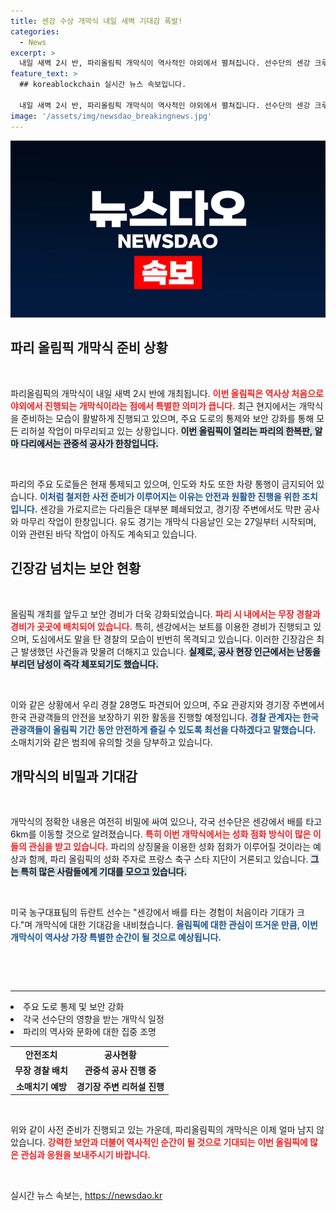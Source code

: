 ```yaml
---
title: 센강 수상 개막식 내일 새벽 기대감 폭발!
categories:
  - News
excerpt: >
  내일 새벽 2시 반, 파리올림픽 개막식이 역사적인 야외에서 펼쳐집니다. 선수단의 센강 크루즈 이동과 함께 파리의 상징물로 성화 점화가 예상되며, 궁금증이 증폭되고 있습니다. 이 특별한 순간을 놓치지 마세요!
feature_text: >
  ## koreablockchain 실시간 뉴스 속보입니다.

  내일 새벽 2시 반, 파리올림픽 개막식이 역사적인 야외에서 펼쳐집니다. 선수단의 센강 크루즈 이동과 함께 파리의 상징물로 성화 점화가 예상되며, 궁금증이 증폭되고 있습니다. 이 특별한 순간을 놓치지 마세요!
image: '/assets/img/newsdao_breakingnews.jpg'
---
```


<p><img src="/assets/img/newsdao_breakingnews.jpg" alt="koreablockchain 속보" /></p>

<h2 data-ke-size="size26">파리 올림픽 개막식 준비 상황</h2>

<p data-ke-size="size16">&nbsp;</p>

<p>파리올림픽의 개막식이 내일 새벽 2시 반에 개최됩니다. <b><span style="color: #ee2323;">이번 올림픽은 역사상 처음으로 야외에서 진행되는 개막식이라는 점에서 특별한 의미가 큽니다.</span></b> 최근 현지에서는 개막식을 준비하는 모습이 활발하게 진행되고 있으며, 주요 도로의 통제와 보안 강화를 통해 모든 리허설 작업이 마무리되고 있는 상황입니다. <b><span style="background-color: #21538527;">이번 올림픽이 열리는 파리의 한복판, 알마 다리에서는 관중석 공사가 한창입니다.</span></b></p>

<p><br></p>

<p>파리의 주요 도로들은 현재 통제되고 있으며, 인도와 차도 또한 차량 통행이 금지되어 있습니다. <b><span style="color: #1a5490;">이처럼 철저한 사전 준비가 이루어지는 이유는 안전과 원활한 진행을 위한 조치입니다.</span></b> 센강을 가로지르는 다리들은 대부분 폐쇄되었고, 경기장 주변에서도 막판 공사와 마무리 작업이 한창입니다. 유도 경기는 개막식 다음날인 오는 27일부터 시작되며, 이와 관련된 바닥 작업이 아직도 계속되고 있습니다. </p>

<h2 data-ke-size="size26">긴장감 넘치는 보안 현황</h2>

<p data-ke-size="size16">&nbsp;</p>

<p>올림픽 개최를 앞두고 보안 경비가 더욱 강화되었습니다. <b><span style="color: #ee2323;">파리 시 내에서는 무장 경찰과 경비가 곳곳에 배치되어 있습니다.</span></b> 특히, 센강에서는 보트를 이용한 경비가 진행되고 있으며, 도심에서도 말을 탄 경찰의 모습이 빈번히 목격되고 있습니다. 이러한 긴장감은 최근 발생했던 사건들과 맞물려 더해지고 있습니다. <b><span style="background-color: #21538527;">실제로, 공사 현장 인근에서는 난동을 부리던 남성이 즉각 체포되기도 했습니다.</span></b></p>

<p><br></p>

<p>이와 같은 상황에서 우리 경찰 28명도 파견되어 있으며, 주요 관광지와 경기장 주변에서 한국 관광객들의 안전을 보장하기 위한 활동을 진행할 예정입니다. <b><span style="color: #1a5490;">경찰 관계자는 한국 관광객들이 올림픽 기간 동안 안전하게 즐길 수 있도록 최선을 다하겠다고 말했습니다.</span></b> 소매치기와 같은 범죄에 유의할 것을 당부하고 있습니다.</p>

<h2 data-ke-size="size26">개막식의 비밀과 기대감</h2>

<p data-ke-size="size16">&nbsp;</p>

<p>개막식의 정확한 내용은 여전히 비밀에 싸여 있으나, 각국 선수단은 센강에서 배를 타고 6km를 이동할 것으로 알려졌습니다. <b><span style="color: #ee2323;">특히 이번 개막식에서는 성화 점화 방식이 많은 이들의 관심을 받고 있습니다.</span></b> 파리의 상징물을 이용한 성화 점화가 이루어질 것이라는 예상과 함께, 파리 올림픽의 성화 주자로 프랑스 축구 스타 지단이 거론되고 있습니다. <b><span style="background-color: #21538527;">그는 특히 많은 사람들에게 기대를 모으고 있습니다.</span></b></p>

<p><br></p>

<p>미국 농구대표팀의 듀란트 선수는 "센강에서 배를 타는 경험이 처음이라 기대가 크다."며 개막식에 대한 기대감을 내비쳤습니다. <b><span style="color: #1a5490;">올림픽에 대한 관심이 뜨거운 만큼, 이번 개막식이 역사상 가장 특별한 순간이 될 것으로 예상됩니다.</span></b></p>

<p data-ke-size="size16">&nbsp;</p>

<p><br></p>

<hr>

<p><li>주요 도로 통제 및 보안 강화</li>
<li>각국 선수단의 영향을 받는 개막식 일정</li>
<li>파리의 역사와 문화에 대한 집중 조명</li></p>

<table>
  <tr>
    <td style="text-align: center; height: 17px;"><b>안전조치</b></td>
    <td style="text-align: center; height: 17px;"><b>공사현황</b></td>
  </tr>
  <tr>
    <td style="text-align: center; height: 17px;"><b>무장 경찰 배치</b></td>
    <td style="text-align: center; height: 17px;"><b>관중석 공사 진행 중</b></td>
  </tr>
  <tr>
    <td style="text-align: center; height: 17px;"><b>소매치기 예방</b></td>
    <td style="text-align: center; height: 17px;"><b>경기장 주변 리허설 진행</b></td>
  </tr>
</table>

<p><br> </p>

<p>위와 같이 사전 준비가 진행되고 있는 가운데, 파리올림픽의 개막식은 이제 얼마 남지 않았습니다. <b><span style="color: #ee2323;">강력한 보안과 더불어 역사적인 순간이 될 것으로 기대되는 이번 올림픽에 많은 관심과 응원을 보내주시기 바랍니다.</span></b> </p>

<p data-ke-size="size16">&nbsp;</p>
실시간 뉴스 속보는, <a href="https://newsdao.kr" rel="dofollow">https://newsdao.kr</a>


